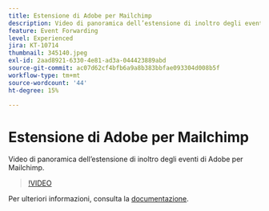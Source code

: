 ```yaml
---
title: Estensione di Adobe per Mailchimp
description: Video di panoramica dell’estensione di inoltro degli eventi di Adobe per Mailchimp.
feature: Event Forwarding
level: Experienced
jira: KT-10714
thumbnail: 345140.jpeg
exl-id: 2aad8921-6330-4e81-ad3a-044423889abd
source-git-commit: ac07d62cf4bfb6a9a8b383bbfae093304d008b5f
workflow-type: tm+mt
source-wordcount: '44'
ht-degree: 15%

---
```


# Estensione di Adobe per Mailchimp

Video di panoramica dell’estensione di inoltro degli eventi di Adobe per Mailchimp.

>[!VIDEO](https://video.tv.adobe.com/v/345140/?quality=12&learn=on)

Per ulteriori informazioni, consulta la [documentazione](https://experienceleague.adobe.com/docs/experience-platform/tags/extensions/adobe/mailchimp-edge/overview.html).
